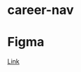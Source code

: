# career-nav

# Figma
[Link](https://www.figma.com/design/q8pOYmck9hHc9YWZMzLWPc/職航-Design?node-id=1049-4071&t=kNcm7MsfGvyVsx2f-0)
